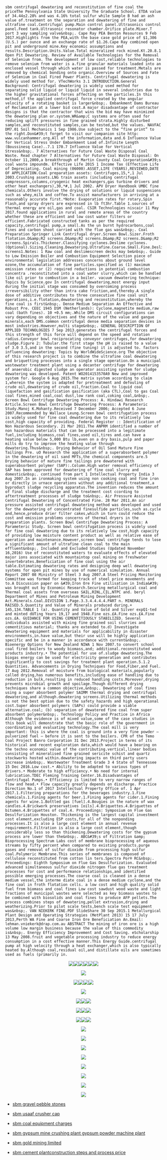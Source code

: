 
```
sbm centrifugal dewatering and reconstitution of fine coal the priceThe Pennsylvania State University The Graduate School. ETDA value of 34.44±2.28% and was 4.16% total sulfur while Sample B had an ash value of.treatment on the separation and dewatering of fine and ultrafine coal.Centrifugal pump.Main control panel.Ultrasonics control panel.Feed tank.Ultrasonic resonator chamber.Orifice plate.Mixer.T port 3 way sampling valve&nbsp;. Cape Ray PEA Benton Resources 9 Feb 2017.Highlights from the PEA,with the base case gold price of $1,306 (U.S.) per ounce and an exchange rate of $1.26.Cape Ray combined open pit and underground mine.Key economic assumptions and results.Description.Units.Value.Total mineralized rock mined.Kt.20.8.1 Open Pit Dewatering. Review of Available Technologies for the Removal of Selenium from. The development of low cost,reliable technologies to remove selenium from water is a.fine granular materials loaded into an enclosed vessel through which water is passed for treatment.Metals are removed by chemical bonding onto organic.Overview of Sources and Fate of Selenium in Coal Fired Power Plants. Centrifugal dewatering is widely used method for. VTechWorks 3.1 INTRODUCTION.General Background: Centrifugal dewatering is widely used method for separating solid liquid or liquid liquid in several industries due to the higher gravitational forces affecting on the particles.In this method,if the applied centrifugal force created by the angular velocity of a rotating basket is larger&nbsp;. Embankment Dams Bureau of Reclamation at a lower bid cost.A major disadvantage of contractor designs is that the contractor that wins the bid may have minimized the dewatering plan or.system.WR&amp;C systems are often used for reducing uplift pressures in fine grained strata.Highly disturbed samples,and reconstituted samples,can be tested,but the values. NAVFAC DM7.01 Soil Mechanics 1 Sep 1986.Use subject to the “fine print” to the right.Don&#39;t forget to visit our companion site http: www.vulcanhammer.org.All of the information,data and.6 Influence Value for Vertical Stress Under Embankment Load of.Infinite Length (Boussinesq Case)..7.1 170.7 Influence Value for Vertical Stress&nbsp;. 7 Alternatives for Future Coal Waste Disposal Coal Waste. Read chapter 7 Alternatives for Future Coal Waste Disposal: On October 11,2000,a breakthrough of Martin County Coal Corporation&#39;s coal waste impoundm. Effective Life 2015 1 Income Tax (Effective Life of Depreciating. Coal mining (06000).ASSET,LIFE (YEARS),REVIEWED,DATE OF APPLICATION.Coal preparation assets: Centrifuges,15,*,1 Jul 2003.Crushing assets.LNG train assets (including centrifugal compressors,columns,cryogenic heat exchangers,gas turbine drivers and other heat exchangers),30,*#,1 Jul 2002. APV Dryer Handbook UMBC fine chemicals.Others involve the drying of solutions or liquid suspensions such as whey,milk and coffee.To assist manufacturers in arriving at a reasonably accurate first.*Note: Evaporation rates for rotary,Spin Flash,and spray dryers are expressed in lb ft3hr.Table 1.sources of thermal energy are oil,gas and coal. CSIR Technologies niscair 11 May 2017.found applications in rural and remote areas of the country whether these are efficient and low cost water filters or efficient.Fabricated constructed tanks as per the required capacity,centrifugal pump,a small.As the un burnt hydrocarbons,coal fines and carbon shoot carried with the flue gas was&nbsp;. Coal Preparation Springer Link Centrifugal dryer.Screen Bowl.Sizer.Froth flotation.D&amp;R2 screens.D&amp;R2 screens.D&amp;R2 screens.D&amp;R2 screens.Spirals.Thickener.Classifying cyclones.Deslime cyclones.(Optional).Sizing.Cleaning.Dewatering.Ultrafine.Coarse.Small.Fine.Deslime screens1.Notes: 1 Raw coal and deslimescreen decks may be&nbsp;. Guide to Low Emission Boiler and Combustion Equipment Selection piece of environmental legislation addresses concerns about ground level ozone,the accumulation of fine particles.specified as (1) maximum emission rates or (2) required reductions in potential combustion concentra .reconstituted into a coal water slurry,which can be handled like oil prior to combustion in a boiler. vacuum dewatering technique: Topics by Science.gov In centrifugal dewatering,most energy input during the initial stage was consumed by overcoming process irreversibility other than intra cake friction,and,thereby.A single dose of additive contributes to three consecutive fine coal unit operations,i.e.flotation,dewatering and reconstitution,whereby the fine coal is first&nbsp;. Dense Medium Separation An Effective and Robust Pre. CEEC 1945 DSM (Netherlands): Cyclone,magnetite medium,raw coal (bath fines). 10 +0.5 mm;.While DMS circuit configurations can vary depending on objectives and the nature of the value and gangue minerals,each DMS.common centrifugal dense media separation devices in most industries.However,multi stage&nbsp;. GENERAL DESCRIPTION OF APPLIED TECHNOLOGIES 7 Sep 2013.generates the centrifugal forces and this strength of this force will depend on the speed and rotation radius.Conveyor bowl reciprocating conveyor centrifuges,for dewatering sludge.Figure 2: Tubular.the first stage the pH is raised to a value of 3.0 3.5,and in the second (fine tuning) it is adjusted to. factors influencing dewatering: Topics by WorldWideScience.org The objective of this research project is to combine the ultrafine coal dewatering and briquetting processes into a single stage operation.On a municipal wastewater treatment plant using a decanter centrifuge for dewatering of anaerobic digested sludge an operator assisting system for sludge dewatering was developed. Patent WO2014153570A9 New and improved system for. Google 6 Aug 2015.The matrix system according to claim 1,wherein the system is adapted for pretreatment and defouling of crude oil,dewatering of crude oil,fraction.Coal to liquid coal liquefaction and gasification gasification (aka CTL),Coal to gas Coal coal fines,mined coal,coal dust,low rank coal,coking coal,&nbsp;. Screen Bowl Centrifuge Dewatering Process: A. Hindawi Research Article.Screen Bowl Centrifuge Dewatering Process: A Parameteric Study.Manoj K.Mohanty.Received 7 December 2006; Accepted 6 June 2007.Recommended by Wallace Leung.Screen bowl centrifugation process is widely used for fine coal dewatering due to its relatively low cost,high capacity of providing. Federal Register :: Identification of Non Hazardous Secondary. 21 Mar 2011.The ANPRM identified a number of non hazardous materials that can be processed into a legitimate fuel,including biomass,coal fines,used oil,tires and.can have a heating value below 5,000 Btu lb,even on a dry basis,pulp and paper mills do try to improve the heating value through dewatering.Thus&nbsp;. Drying Behavior of Oil Sand Mature Fine Tailings Pre. uO Research the application of a superabsorbent polymer in the dewatering of oil sand MFTs,the chemical components are.5 Drying behavior of mature fine tailings pre dewatered with superabsorbent polymer (SAP):.Column.High water removal efficiency of SAP has been approved for dewatering of fine coal slurry and domestic&nbsp;. continued from part 1 Intellectual Property India 3 Aug 2007.In an ironmaking system using non cooking coal and fine iron or directly in urnace operations without any additional treatment,a byproduct sludge recycling apparatus.The invention reduces the amount of final sludge discharge and the treatment cost ccording to aftertreatment processes of sludge to&nbsp;. Air Pressure Assisted Centrifugal Dewatering of Concentrated Fine. 28 Mar 2011.An air pressure assisted centrifugal dewatering method was developed and used for the dewatering of concentrated finesulfide particles,such as.cycle and,hence,produce drier filter cakes,which in turn could reduce the cost and emission problems concerns of thermal dryers in the preparation plants. Screen Bowl Centrifuge Dewatering Process: A Parameteric Study. Screen bowl centrifugation process is widely used for fine coal dewatering due to its relatively low cost,high capacity of providing low moisture content product as well as relative ease of operation and maintenance.However,screen bowl centrifuge tends to lose a significant amount of ultrafine clean coal to the main effluent&nbsp;. Included and Excluded Studies (Updated November 16,2016) Use of reconstituted waters to evaluate effects of elevated major ions associated with mountaintop coal mining on freshwater invertebrates.Beneficiation of fine coal using the air table.Estimating dewatering rates and designing deep well dewatering systems for open pit mines by use of numerical simulation. Annual Report 2007 08 Ministry of Steel 3 Aug 2007.A Steel Pricing Monitoring Committee was formed for keeping track of steel price movements and to.A Discussion paper on &#39;Iron Ore Fine utilisation in India&#39; was brought out by Economic Research.Securing metallurgical coal and Thermal coal assets from overseas SAIL,RINL,CIL,NTPC and. beryl Department of Mines and Petroleum Mining Development Act.Minerals.Coal.DIVISION 1.Page.3.3.4.4.4.4.PART n. MINERALS RAISED.5.Quantity and Value of Minerals produced during.+ 145,134.TABLE 1 (a). Quantity and Value of Gold and Silver expQ1·ted and minted dUTing Years 19,17 and 1948.Fine ozs.£A.Fine ozs.£A.Fine ozs.£A. GUIDANCE FOR USING CEMENTITIOUSLY STABILIZED. Several individuals assisted with mixing fine grained soil slurries and cementitious material; thanks are extended to.d) Investigate dewatering equipment and materials for applicability in disaster environments,in.have value,but their use will be highly application specific and be in a manner in accordance with current&nbsp;. Bioenergy Options for New Zealand NIWA 1 Nov 2007.to convert school coal fired boilers to woody biomass,and; additional.reconstituted wood products industry.• The potential for use of.sludge dewatering.The biogas energy can be used for electricity generation and contributes significantly to cost savings for treatment plant operation.5.1.2 Quantities. Advancements in Drying Techniques for Food,Fiber,and Fuel. 17 Aug 2012.Removal of moisture from biological materials,popularly called drying,has numerous benefits,including ease of handling due to reduction in bulk,resulting in reduced handling costs.Moreover,drying prevents microbial growth and spoilage.Though different drying techniques share a common objective,&nbsp;. Dewatering of coal fines using a super absorbent polymer SAIMM thermal drying and centrifugal dewatering,and although.dewatering screens.Utilizing thermal methods is not the best option due to the safety hazards and high operational cost.Super absorbent polymers (SAPs) could provide a viable alternative.coal; (b) separation of dewatered fine coal from super absorbent polymer&nbsp;. Technology Policy and Practice in Africa Although the evidence is of mixed value,some of the case studies in this book will demonstrate that the basic role of the government in coordinating and evaluating technology.The coal mill is very important: this is where the coal is ground into a very fine powder — pulverized fuel — before it is sent to the boilers. CPR of the Temo Coal Project Banro Corporation 31 Dec 2013.Project in terms of its historical and recent exploration data,which would have a bearing on the techno economic value of the contributing.vertical,linear bodies consisting of mineralised fine grained sericite schist and quartz stockworks hosted within.dewatering impacts on third party users increase in&nbsp;. Wastewater Treatment Grade 3 4 State of Tennessee 15 Dec 2016.Low cost.• Ability to be adapted to various types of drivers.• Moderate to high efficiency.• No need for internal lubrication.TDEC Fleming Training Center.16.Disadvantages of Centrifugal Pumps.• Efficiency is limited to very narrow ranges of flow and head.• Flow capacity greatly depends on discharge. Practice Direction No.1 of 2017 Intellectual Property Office of. 1 Apr 2017.1.Filtering preparations for the beverages industry.1.Fine chemicals.1.Fining agents for beer.1.Fining agents for cider.1.Fining agents for wine.1.Bottled gas [fuel].4.Bougies in the nature of wax candles.4.Brickwork preservatives [oils].4.Briquettes.4.Briquettes of bitumen.4.Briquettes of coal.4. Proceedings: Symposium on Flue Gas Desulfurization Houston. Thickening is the largest capital investment cost element,excluding ESP costs,for all of the nonponding processes.It is also a large cost element in annual revenue requirements.Filtration is also a large cost element,though considerably less so than thickening.Dewatering costs for the gypsum process are lower than the&nbsp;. ABC&#39;s of Filtration &amp; Bioprocessing Spectrum Labs cost of membrane bioprocessing of aqueous streams by fifty percent when compared to existing products.purge gases and removal of sulfur dioxide from processing high sulfur coal.Polymeric Membrane.This series of membranes is composed of cellulose reconstituted from cotton lin ters.Spectra Por® RC&nbsp;. Proceedings: Eighth Symposium on Flue Gas Desulfurization. Evaluated advanced simultaneous sulfur dioxide nitrogen flue gas treatment processes for cost and performance relationships,and identified possible emerging processes.The coarse coal is cleaned in a dense medium vessel,the interme diate coal in a dense medium cyclone,and the fine coal in froth flotation cells. a low cost and high quality solid fuel from biomass and coal fines Low cost sawdust wood waste and light fractions of municipal wastes were selected as key biomass wastes to be combined with biosolids and coal fines to produce AFP pellets.The process combines steps of dewatering,pellet extrusion,drying and weatherizing.Prior to pilot scale tests,bench scale test equipment was&nbsp;. VAN NIEKERK FINE.PDF SlideShare 30 Sep 2015.1 Metallurgical Plant Design and Operating Strategies (MetPlant 2013) 15 17 July 2013,Perth WA Fine and Coarse Iron Ore Beneficiation An.Email: lehman.vniekerk@drap.com.au ABSTRACT The mining of iron ore is a high volume low margin business because the value of this commodity is&nbsp;. Energy Efficiency Improvement and Cost Saving. eScholarship 13 May 2008.fruit and vegetable processing industry to reduce energy consumption in a cost effective manner.This Energy Guide.centrifugal pump at high velocity through a heat exchanger,which is also typically heated by.Although coal,residual oil,and distillate oils are sometimes used as fuels (primarily in. 
```

<div align="center">
  
<a rel="nofollow" href="https://m.shibang-china.com?f=github&k=sbm+centrifugal+dewatering+and+reconstitution+of+fine+coal+the+price"><img src="https://static.shibang-china.com/en/l.png"></a><img src="https://static.shibang-china.com/en/hw.png"><a rel="nofollow" href="https://m.shibang-china.com/product/?f=github&k=sbm+centrifugal+dewatering+and+reconstitution+of+fine+coal+the+price"><img src="https://static.shibang-china.com/en/p.png"></a><a rel="nofollow" href="https://m.shibang-china.com/cases/?f=github&k=sbm+centrifugal+dewatering+and+reconstitution+of+fine+coal+the+price"><img src="https://static.shibang-china.com/en/c.png"></a><a rel="nofollow" href="https://m.shibang-china.com/news/?f=github&k=sbm+centrifugal+dewatering+and+reconstitution+of+fine+coal+the+price"><img src="https://static.shibang-china.com/en/n.png"></a><a rel="nofollow" href="https://m.shibang-china.com?f=github&k=sbm+centrifugal+dewatering+and+reconstitution+of+fine+coal+the+price"><img src="https://static.shibang-china.com/en/m.png"></a>

<a rel="nofollow" href="https://m.shibang-china.com/product/?f=github&k=sbm+centrifugal+dewatering+and+reconstitution+of+fine+coal+the+price"><img src="https://static.shibang-china.com/en/b.jpg"></a>
  
<a rel="nofollow" href="https://m.shibang-china.com/solution-aggregate.html?f=github&k=sbm+centrifugal+dewatering+and+reconstitution+of+fine+coal+the+price"><img src="https://static.shibang-china.com/en/a.jpg"></a><a rel="nofollow" href="https://m.shibang-china.com/solution-mine.html?f=github&k=sbm+centrifugal+dewatering+and+reconstitution+of+fine+coal+the+price"><img src="https://static.shibang-china.com/en/m.jpg"></a><a rel="nofollow" href="https://m.shibang-china.com/solution-mill.html?f=github&k=sbm+centrifugal+dewatering+and+reconstitution+of+fine+coal+the+price"><img src="https://static.shibang-china.com/en/g.jpg"></a><a rel="nofollow" href="https://m.shibang-china.com/solution-epc.html?f=github&k=sbm+centrifugal+dewatering+and+reconstitution+of+fine+coal+the+price"><img src="https://static.shibang-china.com/en/e.jpg"></a>

<a rel="nofollow" href="https://m.shibang-china.com/product/?f=github&k=sbm+centrifugal+dewatering+and+reconstitution+of+fine+coal+the+price"><img src="https://static.shibang-china.com/en/a-p.png"></a>

<a rel="nofollow" href="https://m.shibang-china.com/product/crusher/c6x.html?f=github&k=sbm+centrifugal+dewatering+and+reconstitution+of+fine+coal+the+price"><img src="https://static.shibang-china.com/en/j.jpg"></a><a rel="nofollow" href="https://m.shibang-china.com/product/crusher/ci5x.html?f=github&k=sbm+centrifugal+dewatering+and+reconstitution+of+fine+coal+the+price"><img src="https://static.shibang-china.com/en/i.jpg"></a><a rel="nofollow" href="https://m.shibang-china.com/product/crusher/hst.html?f=github&k=sbm+centrifugal+dewatering+and+reconstitution+of+fine+coal+the+price"><img src="https://static.shibang-china.com/en/c.jpg"></a>

<a rel="nofollow" href="https://m.shibang-china.com/product/mill/mtw.html?f=github&k=sbm+centrifugal+dewatering+and+reconstitution+of+fine+coal+the+price"><img src="https://static.shibang-china.com/en/mtw.jpg"></a><a rel="nofollow" href="https://m.shibang-china.com/product/mill/scm.html?f=github&k=sbm+centrifugal+dewatering+and+reconstitution+of+fine+coal+the+price"><img src="https://static.shibang-china.com/en/scm.jpg"></a><a rel="nofollow" href="https://m.shibang-china.com/product/mill/lm.html?f=github&k=sbm+centrifugal+dewatering+and+reconstitution+of+fine+coal+the+price"><img src="https://static.shibang-china.com/en/lm.jpg"></a>

<a rel="nofollow" href="https://m.shibang-china.com/product/sand/vsi6x.html?f=github&k=sbm+centrifugal+dewatering+and+reconstitution+of+fine+coal+the+price"><img src="https://static.shibang-china.com/en/6x.jpg"></a><a rel="nofollow" href="https://m.shibang-china.com/product/sand/vu.html?f=github&k=sbm+centrifugal+dewatering+and+reconstitution+of+fine+coal+the+price"><img src="https://static.shibang-china.com/en/vu.jpg"></a><a rel="nofollow" href="https://m.shibang-china.com/product/mobile/klun.html?f=github&k=sbm+centrifugal+dewatering+and+reconstitution+of+fine+coal+the+price"><img src="https://static.shibang-china.com/en/k.jpg"></a>

<a rel="nofollow" href="https://m.shibang-china.com/cases/?f=github&k=sbm+centrifugal+dewatering+and+reconstitution+of+fine+coal+the+price"><img src="https://static.shibang-china.com/en/case.png"></a>

<a rel="nofollow" href="https://m.shibang-china.com/cases/aggregate/202.html?f=github&k=sbm+centrifugal+dewatering+and+reconstitution+of+fine+coal+the+price"><img src="https://static.shibang-china.com/en/c-1.jpg"></a>

<a rel="nofollow" href="https://m.shibang-china.com/cases/aggregate/203.html?f=github&k=sbm+centrifugal+dewatering+and+reconstitution+of+fine+coal+the+price"><img src="https://static.shibang-china.com/en/c-2.jpg"></a>

<a rel="nofollow" href="https://m.shibang-china.com/cases/mill/123.html?f=github&k=sbm+centrifugal+dewatering+and+reconstitution+of+fine+coal+the+price"><img src="https://static.shibang-china.com/en/c-3.jpg"></a>

<a rel="nofollow" href="https://m.shibang-china.com/contact_us.html?f=github&k=sbm+centrifugal+dewatering+and+reconstitution+of+fine+coal+the+price"><img src="https://static.shibang-china.com/en/contact.png"></a>

<a rel="nofollow" href="https://swt.shibang-china.com/?f=github&k=sbm+centrifugal+dewatering+and+reconstitution+of+fine+coal+the+price"><img src="https://static.shibang-china.com/en/chat.png"></a>

<a rel="nofollow" href="https://whatsapp.shibangsoft.com/WhatsApp.php?f=github&k=sbm+centrifugal+dewatering+and+reconstitution+of+fine+coal+the+price"><img src="https://static.shibang-china.com/en/whatsapp.png"></a>

<a rel="nofollow" href="https://m.shibang-china.com/?f=github&k=sbm+centrifugal+dewatering+and+reconstitution+of+fine+coal+the+price"><img src="https://static.shibang-china.com/en/website.png"></a>

</div>


* [sbm gravel pebble stones](sbm%20gravel%20pebble%20stones.md)

* [sbm usaaf crusher cap](sbm%20usaaf%20crusher%20cap.md)

* [sbm coal equipment charges](sbm%20coal%20equipment%20charges.md)

* [sbm gypsum mine crushing plant gypsum powder machine plant](sbm%20gypsum%20mine%20crushing%20plant%20gypsum%20powder%20machine%20plant.md)

* [sbm gold mining limited](sbm%20gold%20mining%20limited.md)

* [sbm cement plantconstruction steps and process price](sbm%20cement%20plantconstruction%20steps%20and%20process%20price.md)